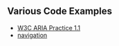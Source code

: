 ## Various Code Examples

- [W3C ARIA Practice 1.1](https://www.w3.org/TR/wai-aria-practices/)
- [navigation](https://RichCaloggero.github.io/code-examples/navigation/)


